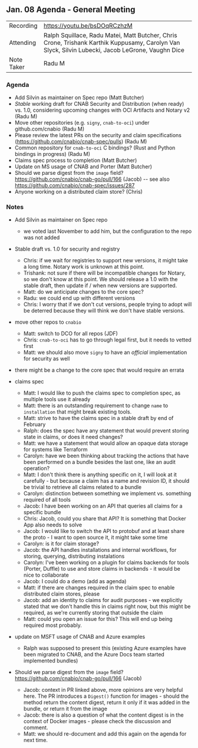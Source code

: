 ## **Jan. 08 Agenda - General Meeting**

|  |  | 
| -------- | -------- |
| Recording  | https://youtu.be/bsDOqRCzhzM |
| Attending  |  Ralph Squillace, Radu Matei, Matt Butcher, Chris Crone, Trishank Karthik Kuppusamy, Carolyn Van Slyck, Silvin Lubecki, Jacob LeGrone, Vaughn Dice |
| Note Taker | Radu M |

### Agenda

- Add Silvin as maintainer on Spec repo (Matt Butcher)
- _Stable_ working draft for CNAB Security and Distribution (when ready) vs. 1.0, considering upcoming changes with OCI Artifacts and Notary v2 (Radu M)
- Move other repositories (e.g. `signy`, `cnab-to-oci`) under github.com/cnabio (Radu M)
- Please review the latest PRs on the security and claim specifications (https://github.com/cnabio/cnab-spec/pulls) (Radu M)
- Common repository for `cnab-to-oci` C bindings? (Rust and Python bindings in progress) (Radu M)
- Claims spec process to completion (Matt Butcher)
- Update on MS usage of CNAB and Porter (Matt Butcher)
- Should we parse digest from the `image` field? https://github.com/cnabio/cnab-go/pull/166 (Jacob) -- see also https://github.com/cnabio/cnab-spec/issues/287
- Anyone working on a distributed claim store? (Chris)

### Notes

- Add Silvin as maintainer on Spec repo
    - we voted last November to add him, but the configuration to the repo was not added

- Stable draft vs. 1.0 for security and registry
    - Chris: if we wait for registries to support new versions, it might take a long time. Notary work is unknown at this point.
    - Trishank: not sure if there will be incompatible changes for Notary, so we don't know at this point. We should release a 1.0 with the stable draft, then update if / when new versions are supported.
    - Matt: do we anticipate changes to the core spec? 
    - Radu: we could end up with different versions
    - Chris: I worry that if we don't cut versions, people trying to adopt will be deterred because they will think we don't have stable versions.

- move other repos to `cnabio`
    - Matt: switch to DCO for all repos (JDF)
    - Chris: `cnab-to-oci` has to go through legal first, but it needs to vetted first
    - Matt: we should also move `signy` to have an _official_ implementation for security as well

- there might be a change to the core spec that would require an errata

- claims spec
    - Matt: I would like to push the claims spec to completion spec, as multiple tools use it already
    - Matt: there is an outstanding requirement to change `name` to `installation` that might break existing tools.
    - Matt: strive to have the claims spec in a stable draft by end of February
    - Ralph: does the spec have any statement that would prevent storing state in claims, or does it need changes?
    - Matt: we have a statement that would allow an opaque data storage for systems like Terraform
    - Carolyn: have we been thinking about tracking the actions that have been performed on a bundle besides the last one, like an audit operation?
    - Matt: I don't think there is anything specific on it, I will look at it carefully - but because a claim has a name and revision ID, it should be trivial to retrieve all claims related to a bundle
    - Carolyn: distinction between something we implement vs. something required of all tools
    - Jacob: I have been working on an API that queries all claims for a specific bundle
    - Chris: Jacob, could you share that API? It is something that Docker App also needs to solve
    - Jacob: I would like to switch the API to protobuf and at least share the proto - I want to open source it, it might take some time
    - Carolyn: is it for claim storage?
    - Jacob: the API handles installations and internal workflows, for storing, querying, distributing instalations
    - Carolyn: I've been working on a plugin for claims backends for tools (Porter, Duffle) to use and store claims in backends - it would be nice to collaborate
    - Jacob: I could do a demo (add as agenda)
    - Matt: if there are changes required in the claim spec to enable distributed claim stores, please 
    - Jacob: add an identity to claims for audit purposes - we explicitly stated that we don't handle this in claims right now, but this might be required, as we're currently storing that outside the claim
    - Matt: could you open an issue for this? This will end up being required most probably.

- update on MSFT usage of CNAB and Azure examples
    - Ralph was supposed to present this (existing Azure examples have been migrated to CNAB, and the Azure Docs team started implemented bundles)
   
- Should we parse digest from the `image` field? https://github.com/cnabio/cnab-go/pull/166 (Jacob)

    - Jacob: context in PR linked above, more opinions are very helpful here. The PR introduces a `Digest()` function for images - should the method return the content digest, return it only if it was added in the bundle, or return it from the image
    - Jacob: there is also a question of what the content digest is in the context of Docker images - please check the discussion and comment.
    - Matt: we should re-document and add this again on the agenda for next time.
